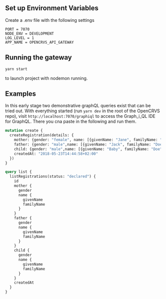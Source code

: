 ## Set up Environment Variables

Create a .env file with the following settings

```
PORT = 7070
NODE_ENV = DEVELOPMENT
LOG_LEVEL = 1
APP_NAME = OPENCRVS_API_GATEWAY
```

## Running the gateway

```
yarn start
```

to launch project with nodemon running.

## Examples

In this early stage two demonstrative graphQL queries exist that can be tried out. With everything started (run `yarn dev` in the root of the OpenCRVS repo), visit `http://localhost:7070/graphiql` to access the Graph_i_QL IDE for GraphQL. There you cna paste in the following and run them.

```graphql
mutation create {
  createRegistration(details: {
    mother: {gender: "female", name: [{givenName: "Jane", familyName: "Doe"}]},
    father: {gender: "male",name: [{givenName: "Jack", familyName: "Doe"}]},
    child: {gender: "male",name: [{givenName: "Baby", familyName: "Doe"}]},
    createdAt: "2018-05-23T14:44:58+02:00"
  })
}

query list {
  listRegistrations(status: "declared") {
    id
    mother {
      gender
      name {
        givenName
        familyName
      }
    }
    father {
      gender
      name {
        givenName
        familyName
      }
    }
    child {
      gender
      name {
        givenName
        familyName
      }
    }
    createdAt
  }
}
```